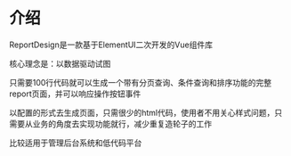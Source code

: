 # 介绍

ReportDesign是一款基于ElementUI二次开发的Vue组件库

核心理念是：以数据驱动试图

只需要100行代码就可以生成一个带有分页查询、条件查询和排序功能的完整report页面，并可以响应操作按钮事件

以配置的形式去生成页面，只需很少的html代码，使用者不用关心样式问题，只需要从业务的角度去实现功能就行，减少重复造轮子的工作

比较适用于管理后台系统和低代码平台


